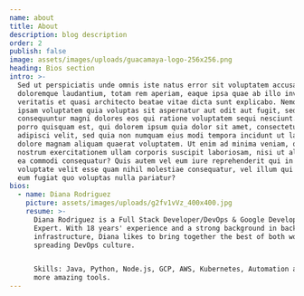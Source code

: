 ```yaml
---
name: about
title: About
description: blog description
order: 2
publish: false
image: assets/images/uploads/guacamaya-logo-256x256.png
heading: Bios section
intro: >-
  Sed ut perspiciatis unde omnis iste natus error sit voluptatem accusantium
  doloremque laudantium, totam rem aperiam, eaque ipsa quae ab illo inventore
  veritatis et quasi architecto beatae vitae dicta sunt explicabo. Nemo enim
  ipsam voluptatem quia voluptas sit aspernatur aut odit aut fugit, sed quia
  consequuntur magni dolores eos qui ratione voluptatem sequi nesciunt. Neque
  porro quisquam est, qui dolorem ipsum quia dolor sit amet, consectetur,
  adipisci velit, sed quia non numquam eius modi tempora incidunt ut labore et
  dolore magnam aliquam quaerat voluptatem. Ut enim ad minima veniam, quis
  nostrum exercitationem ullam corporis suscipit laboriosam, nisi ut aliquid ex
  ea commodi consequatur? Quis autem vel eum iure reprehenderit qui in ea
  voluptate velit esse quam nihil molestiae consequatur, vel illum qui dolorem
  eum fugiat quo voluptas nulla pariatur?
bios:
  - name: Diana Rodriguez
    picture: assets/images/uploads/g2fv1vVz_400x400.jpg
    resume: >-
      Diana Rodriguez is a Full Stack Developer/DevOps & Google Developer
      Expert. With 18 years' experience and a strong background in back end and
      infrastructure, Diana likes to bring together the best of both worlds,
      spreading DevOps culture.


      Skills: Java, Python, Node.js, GCP, AWS, Kubernetes, Automation and many
      more amazing tools.
---
```


